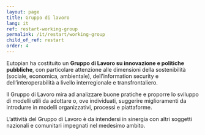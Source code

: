 ```yaml
---
layout: page
title: Gruppo di lavoro
lang: it
ref: restart-working-group
permalink: /it/restart/working-group
child_of_ref: restart
order: 4
---
```


Eutopian ha costituito un **Gruppo di Lavoro su innovazione e politiche pubbliche**, con particolare attenzione alle dimensioni della sostenibilità (sociale, economica, ambientale), dell’information security e dell’interoperabilità a livello interregionale e transfrontaliero.

Il Gruppo di Lavoro mira ad analizzare buone pratiche e proporre lo sviluppo di modelli utili da adottare o, ove individuati, suggerire miglioramenti da introdurre in modelli organizzativi, processi e piattaforme.

L’attività del Gruppo di Lavoro è da intendersi in sinergia con altri soggetti nazionali e comunitari impegnati nel medesimo ambito.
